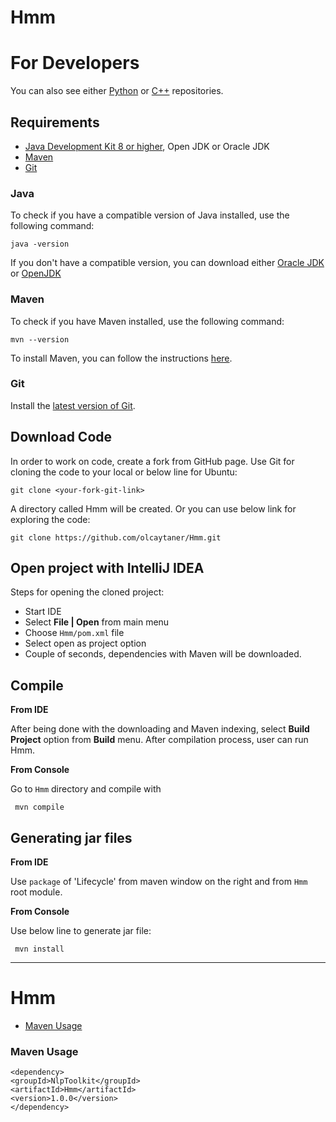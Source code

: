 # Hmm
For Developers
============
You can also see either [Python](https://github.com/olcaytaner/Hmm-Py) 
or [C++](https://github.com/olcaytaner/Hmm-CPP) repositories.

## Requirements

* [Java Development Kit 8 or higher](#java), Open JDK or Oracle JDK
* [Maven](#maven)
* [Git](#git)

### Java 

To check if you have a compatible version of Java installed, use the following command:

    java -version
    
If you don't have a compatible version, you can download either [Oracle JDK](https://www.oracle.com/technetwork/java/javase/downloads/jdk8-downloads-2133151.html) or [OpenJDK](https://openjdk.java.net/install/)    

### Maven
To check if you have Maven installed, use the following command:

    mvn --version
    
To install Maven, you can follow the instructions [here](https://maven.apache.org/install.html).      

### Git

Install the [latest version of Git](https://git-scm.com/book/en/v2/Getting-Started-Installing-Git).

## Download Code

In order to work on code, create a fork from GitHub page. 
Use Git for cloning the code to your local or below line for Ubuntu:

	git clone <your-fork-git-link>

A directory called Hmm will be created. Or you can use below link for exploring the code:

	git clone https://github.com/olcaytaner/Hmm.git

## Open project with IntelliJ IDEA

Steps for opening the cloned project:

* Start IDE
* Select **File | Open** from main menu
* Choose `Hmm/pom.xml` file
* Select open as project option
* Couple of seconds, dependencies with Maven will be downloaded. 


## Compile

**From IDE**

After being done with the downloading and Maven indexing, select **Build Project** option from **Build** menu. After compilation process, user can run Hmm.

**From Console**

Go to `Hmm` directory and compile with 

     mvn compile 

## Generating jar files

**From IDE**

Use `package` of 'Lifecycle' from maven window on the right and from `Hmm` root module.

**From Console**

Use below line to generate jar file:

     mvn install



------------------------------------------------

Hmm
============
+ [Maven Usage](#maven-usage)


### Maven Usage

	<dependency>
  	<groupId>NlpToolkit</groupId>
  	<artifactId>Hmm</artifactId>
  	<version>1.0.0</version>
	</dependency>
